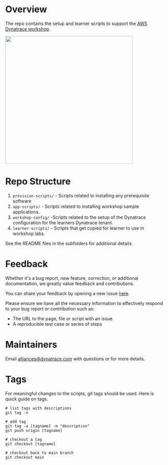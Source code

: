 # Overview

The repo contains the setup and learner scripts to support the [AWS Dynatrace workshop](https://learn.alliances.dynatracelabs.com/).

<img src="dt-aws.png" width="400"/> 

# Repo Structure

1. `provision-scripts/` - Scripts related to installing any prerequisite software
1. `app-scripts/` - Scripts related to installing workshop sample applications.
1. `workshop-config/` -Scripts related to the setup of the Dynatrace configuration for the learners Dynatrace tenant.
1. `learner-scripts/` - Scripts that get copied for learner to use in workshop labs.

See the README files in the subfolders for additional details.

# Feedback

Whether it's a bug report, new feature, correction, or additional documentation, we greatly value feedback and contributions.

You can share your feedback by opening a new issue [here](https://github.com/dt-alliances-workshops/aws-modernization-dt-orders-setup/issues).

Please ensure we have all the necessary information to effectively respond to your bug report or contribution such as:
* The URL to the page, file or script with an issue
* A reproducible test case or series of steps

# Maintainers

Email alliances@dynatrace.com with questions or for more details.

# Tags

For meaningful changes to the scripts, git tags should be used.  Here is quick guide on tags.

```
# list tags with descriptions
git tag -n

# add tag
git tag -a [tagname] -m "description"
git push origin [tagname]

# checkout a tag
git checkout [tagname]

# checkout back to main branch
git checkout main
```